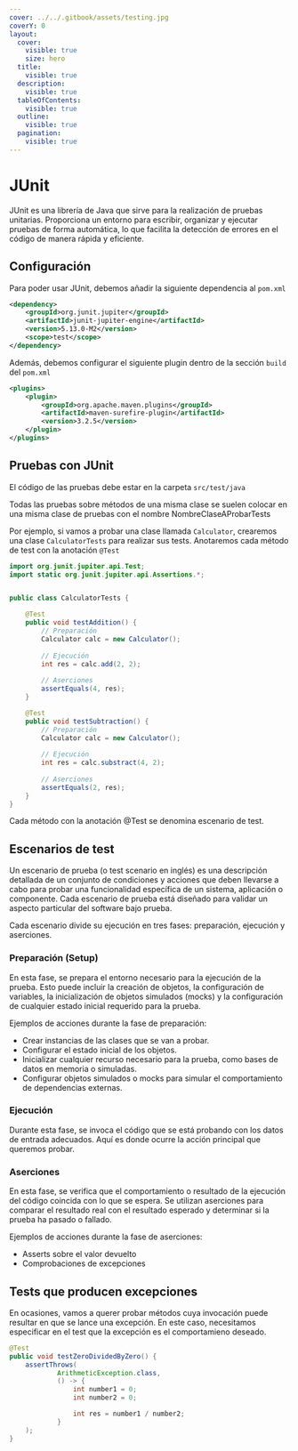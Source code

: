 ```yaml
---
cover: ../../.gitbook/assets/testing.jpg
coverY: 0
layout:
  cover:
    visible: true
    size: hero
  title:
    visible: true
  description:
    visible: true
  tableOfContents:
    visible: true
  outline:
    visible: true
  pagination:
    visible: true
---
```


# JUnit

JUnit es una librería de Java que sirve para la realización de pruebas unitarias. Proporciona un entorno para escribir, organizar y ejecutar pruebas de forma automática, lo que facilita la detección de errores en el código de manera rápida y eficiente.

## Configuración

Para poder usar JUnit, debemos añadir la siguiente dependencia al `pom.xml`

```xml
<dependency>
    <groupId>org.junit.jupiter</groupId>
    <artifactId>junit-jupiter-engine</artifactId>
    <version>5.13.0-M2</version>
    <scope>test</scope>
</dependency>
```

Además, debemos configurar el siguiente plugin dentro de la sección `build` del `pom.xml`

```xml
<plugins>
    <plugin>
        <groupId>org.apache.maven.plugins</groupId>
        <artifactId>maven-surefire-plugin</artifactId>
        <version>3.2.5</version>
    </plugin>
</plugins>
```

## Pruebas con JUnit

El código de las pruebas debe estar en la carpeta `src/test/java`

Todas las pruebas sobre métodos de una misma clase se suelen colocar en una misma clase de pruebas con el nombre NombreClaseAProbarTests

Por ejemplo, si vamos a probar una clase llamada `Calculator`, crearemos una clase `CalculatorTests` para realizar sus tests. Anotaremos cada método de test con la anotación `@Test`&#x20;

```java
import org.junit.jupiter.api.Test;
import static org.junit.jupiter.api.Assertions.*;


public class CalculatorTests {

    @Test
    public void testAddition() {
        // Preparación
        Calculator calc = new Calculator();
        
        // Ejecución
        int res = calc.add(2, 2);
        
        // Aserciones
        assertEquals(4, res);
    }

    @Test
    public void testSubtraction() {
        // Preparación
        Calculator calc = new Calculator();
        
        // Ejecución
        int res = calc.substract(4, 2);
        
        // Aserciones
        assertEquals(2, res);
    }
}
```

Cada método con la anotación @Test se denomina escenario de test.

## Escenarios de test

Un escenario de prueba (o test scenario en inglés) es una descripción detallada de un conjunto de condiciones y acciones que deben llevarse a cabo para probar una funcionalidad específica de un sistema, aplicación o componente. Cada escenario de prueba está diseñado para validar un aspecto particular del software bajo prueba.

Cada escenario divide su ejecución en tres fases: preparación, ejecución y aserciones.

### Preparación (Setup)

En esta fase, se prepara el entorno necesario para la ejecución de la prueba. Esto puede incluir la creación de objetos, la configuración de variables, la inicialización de objetos simulados (mocks) y la configuración de cualquier estado inicial requerido para la prueba.

Ejemplos de acciones durante la fase de preparación:

* Crear instancias de las clases que se van a probar.
* Configurar el estado inicial de los objetos.
* Inicializar cualquier recurso necesario para la prueba, como bases de datos en memoria o simuladas.
* Configurar objetos simulados o mocks para simular el comportamiento de dependencias externas.

### Ejecución

Durante esta fase, se invoca el código que se está probando con los datos de entrada adecuados. Aquí es donde ocurre la acción principal que queremos probar.

### Aserciones

En esta fase, se verifica que el comportamiento o resultado de la ejecución del código coincida con lo que se espera. Se utilizan aserciones para comparar el resultado real con el resultado esperado y determinar si la prueba ha pasado o fallado.

Ejemplos de acciones durante la fase de aserciones:

* Asserts sobre el valor devuelto
* Comprobaciones de excepciones

## Tests que producen excepciones

En ocasiones, vamos a querer probar métodos cuya invocación puede resultar en que se lance una excepción. En este caso, necesitamos especificar en el test que la excepción es el comportamieno deseado.

```java
@Test
public void testZeroDividedByZero() {
    assertThrows(
            ArithmeticException.class,
            () -> {
                int number1 = 0;
                int number2 = 0;

                int res = number1 / number2;
            }
    );
}
```
